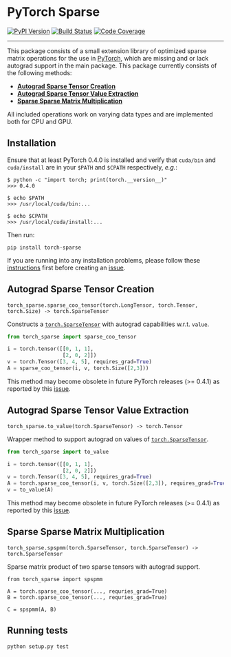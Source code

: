[pypi-image]: https://badge.fury.io/py/torch-sparse.svg
[pypi-url]: https://pypi.python.org/pypi/torch-sparse
[build-image]: https://travis-ci.org/rusty1s/pytorch_sparse.svg?branch=master
[build-url]: https://travis-ci.org/rusty1s/pytorch_sparse
[coverage-image]: https://codecov.io/gh/rusty1s/pytorch_sparse/branch/master/graph/badge.svg
[coverage-url]: https://codecov.io/github/rusty1s/pytorch_sparse?branch=master

# PyTorch Sparse

[![PyPI Version][pypi-image]][pypi-url]
[![Build Status][build-image]][build-url]
[![Code Coverage][coverage-image]][coverage-url]

--------------------------------------------------------------------------------

This package consists of a small extension library of optimized sparse matrix operations for the use in [PyTorch](http://pytorch.org/), which are missing and or lack autograd support in the main package.
This package currently consists of the following methods:

* **[Autograd Sparse Tensor Creation](#autograd-sparse-tensor-creation)**
* **[Autograd Sparse Tensor Value Extraction](#autograd-sparse-tensor-value-extraction)**
* **[Sparse Sparse Matrix Multiplication](#sparse-sparse-matrix-multiplication)**

All included operations work on varying data types and are implemented both for CPU and GPU.

## Installation

Ensure that at least PyTorch 0.4.0 is installed and verify that `cuda/bin` and `cuda/install` are in your `$PATH` and `$CPATH` respectively, *e.g.*:

```
$ python -c "import torch; print(torch.__version__)"
>>> 0.4.0

$ echo $PATH
>>> /usr/local/cuda/bin:...

$ echo $CPATH
>>> /usr/local/cuda/install:...
```

Then run:

```
pip install torch-sparse
```

If you are running into any installation problems, please follow these [instructions](https://rusty1s.github.io/pytorch_geometric/build/html/notes/installation.html) first before creating an [issue](https://github.com/rusty1s/pytorch_sparse/issues).

## Autograd Sparse Tensor Creation

```
torch_sparse.sparse_coo_tensor(torch.LongTensor, torch.Tensor, torch.Size) -> torch.SparseTensor
```

Constructs a [`torch.SparseTensor`](https://pytorch.org/docs/stable/sparse.html) with autograd capabilities w.r.t. `value`.

```python
from torch_sparse import sparse_coo_tensor

i = torch.tensor([[0, 1, 1],
                  [2, 0, 2]])
v = torch.Tensor([3, 4, 5], requires_grad=True)
A = sparse_coo_tensor(i, v, torch.Size([2,3]))
```

This method may become obsolete in future PyTorch releases (>= 0.4.1) as reported by this [issue](https://github.com/pytorch/pytorch/issues/9674).

## Autograd Sparse Tensor Value Extraction

```
torch_sparse.to_value(torch.SparseTensor) -> torch.Tensor
```

Wrapper method to support autograd on values of [`torch.SparseTensor`](https://pytorch.org/docs/stable/sparse.html).

```python
from torch_sparse import to_value

i = torch.tensor([[0, 1, 1],
                  [2, 0, 2]])
v = torch.Tensor([3, 4, 5], requires_grad=True)
A = torch.sparse_coo_tensor(i, v, torch.Size([2,3]), requires_grad=True)
v = to_value(A)
```

This method may become obsolete in future PyTorch releases (>= 0.4.1) as reported by this [issue](https://github.com/pytorch/pytorch/issues/9674).

## Sparse Sparse Matrix Multiplication

```
torch_sparse.spspmm(torch.SparseTensor, torch.SparseTensor) -> torch.SparseTensor
```

Sparse matrix product of two sparse tensors with autograd support.

```
from torch_sparse import spspmm

A = torch.sparse_coo_tensor(..., requries_grad=True)
B = torch.sparse_coo_tensor(..., requries_grad=True)

C = spspmm(A, B)
```

## Running tests

```
python setup.py test
```

